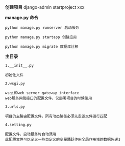 **创建项目** django-admin startproject xxx

**manage.py 命令**

    python manage.py runserver 启动服务
    
    python manage.py startapp 创建应用
    
    python manage.py migrate 数据库迁移

**主目录**

   `1.__init__.py`
   
    初始化文件
    
   `2.wsgi.py`
   
    wsgi即web server gateway interface
    web服务网管接口的配置文件，仅部署项目的时候使用
    
   `3.urls.py`
   
    项目的主路由配置文件，所有动态路径必须先走该文件进行匹配
    
   `4.setting.py`
   
    配置文件，启动服务时自动调用
    此配置文件可以定义一些自定义的变量踊跃作用全局作用域的数据传递1